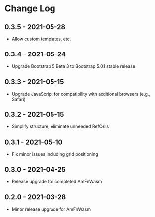 # Change Log

## 0.3.5 - 2021-05-28

* Allow custom templates, etc.

[0.3.5]: https://github.com/ShiftLeftSoftware/amfn-wasm/releases/v0.3.5

## 0.3.4 - 2021-05-24

* Upgrade Bootstrap 5 Beta 3 to Bootstrap 5.0.1 stable release

[0.3.4]: https://github.com/ShiftLeftSoftware/amfn-wasm/releases/v0.3.4

## 0.3.3 - 2021-05-15

* Upgrade JavaScript for compatibility with additional browsers (e.g., Safari)

[0.3.3]: https://github.com/ShiftLeftSoftware/amfn-wasm/releases/v0.3.3

## 0.3.2 - 2021-05-15

* Simplify structure; eliminate unneeded RefCells

[0.3.2]: https://github.com/ShiftLeftSoftware/amfn-wasm/releases/v0.3.2

## 0.3.1 - 2021-05-10

* Fix minor issues including grid positioning

[0.3.1]: https://github.com/ShiftLeftSoftware/amfn-wasm/releases/v0.3.1

## 0.3.0 - 2021-04-25

* Release upgrade for completed AmFnWasm

[0.3.0]: https://github.com/ShiftLeftSoftware/amfn-wasm/releases/v0.3.0

## 0.2.0 - 2021-03-28

* Minor release upgrade for AmFnWasm

[0.2.0]: https://github.com/ShiftLeftSoftware/amfn-wasm/releases/v0.2.0